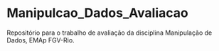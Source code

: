 # Manipulcao_Dados_Avaliacao
Repositório para o trabalho de avaliação da disciplina Manipulação de Dados, EMAp FGV-Rio.
